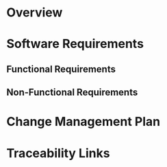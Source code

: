 # Overview

<!-- Describe purpose of this document in 1 paragraph or less....hint: it is your SRS -->

# Software Requirements

<!-- Descrobe the structure pf this section -->

## Functional Requirements

<!-- ### Name of Feature 1
ID | Requirement
FR1 | Requirement 1
FR2 | Requirement 2
FR3 | Requirement 3
FR4 | Requirement 4
FR5 | Requirement 5 -->

<!-- ### Name of Feature 2
ID | Requirement
FR1 | Requirement 1
FR2 | Requirement 2
FR3 | Requirement 3
FR4 | Requirement 4
FR5 | Requirement 5 -->

<!-- ### Name of Feature 3
ID | Requirement
FR1 | Requirement 1
FR2 | Requirement 2
FR3 | Requirement 3
FR4 | Requirement 4
FR5 | Requirement 5 -->

<!-- ### Name of Feature 4
ID | Requirement
FR1 | Requirement 1
FR2 | Requirement 2
FR3 | Requirement 3
FR4 | Requirement 4
FR5 | Requirement 5 -->

<!-- ### Name of Feature 5
ID | Requirement
FR1 | Requirement 1
FR2 | Requirement 2
FR3 | Requirement 3
FR4 | Requirement 4
FR5 | Requirement 5 -->

## Non-Functional Requirements

<!-- ### Name of Feature 1
ID | Non-Functional Requirement
FR1 | Non-Functional Requirement 1
FR2 | Non-Functional Requirement 2
FR3 | Non-Functional Requirement 3
FR4 | Non-Functional Requirement 4
FR5 | Non-Functional Requirement 5 -->

<!-- ### Name of Feature 2
ID | Non-Functional Requirement
FR1 | Non-Functional Requirement 1
FR2 | Non-Functional Requirement 2
FR3 | Non-Functional Requirement 3
FR4 | Non-Functional Requirement 4
FR5 | Non-Functional Requirement 5 -->

<!-- ### Name of Feature 3
ID | Non-Functional Requirement
FR1 | Non-Functional Requirement 1
FR2 | Non-Functional Requirement 2
FR3 | Non-Functional Requirement 3
FR4 | Non-Functional Requirement 4
FR5 | Non-Functional Requirement 5 -->

<!-- ### Name of Feature 4
ID | Non-Functional Requirement
FR1 | Non-Functional Requirement 1
FR2 | Non-Functional Requirement 2
FR3 | Non-Functional Requirement 3
FR4 | Non-Functional Requirement 4
FR5 | Non-Functional Requirement 5 -->

<!-- ### Name of Feature 5
ID | Non-Functional Requirement
FR1 | Non-Functional Requirement 1
FR2 | Non-Functional Requirement 2
FR3 | Non-Functional Requirement 3
FR4 | Non-Functional Requirement 4
FR5 | Non-Functional Requirement 5 -->

# Change Management Plan

<!-- Description of what this section is -->

# Traceability Links

<!-- Description of this section -->
